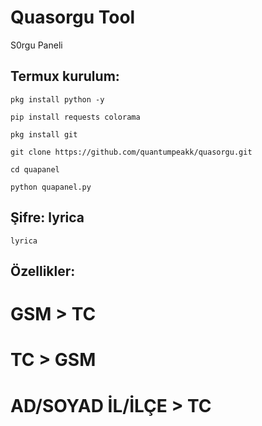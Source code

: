 # Quasorgu Tool

S0rgu Paneli

## Termux kurulum:
```
pkg install python -y
```
```
pip install requests colorama
```
```
pkg install git
```
```
git clone https://github.com/quantumpeakk/quasorgu.git
```
```
cd quapanel
```
```
python quapanel.py
```
## Şifre: lyrica
```
lyrica
```
## Özellikler:
# **GSM > TC**
# **TC > GSM**
# **AD/SOYAD İL/İLÇE > TC**
